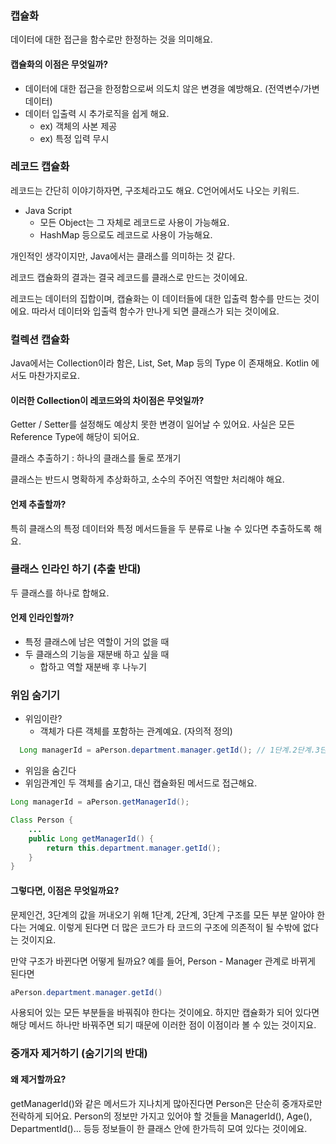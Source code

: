 ### 캡슐화
데이터에 대한 접근을 함수로만 한정하는 것을 의미해요.

#### 캡슐화의 이점은 무엇일까?
- 데이터에 대한 접근을 한정함으로써 의도치 않은 변경을 예방해요. (전역변수/가변데이터)
- 데이터 입출력 시 추가로직을 쉽게 해요.
  - ex) 객체의 사본 제공
  - ex) 특정 입력 무시

### 레코드 캡슐화
레코드는 간단히 이야기하자면, 구조체라고도 해요. C언어에서도 나오는 키워드.
- Java Script
    - 모든 Object는 그 자체로 레코드로 사용이 가능해요.
    - HashMap 등으로도 레코드로 사용이 가능해요.

개인적인 생각이지만, Java에서는 클래스를 의미하는 것 같다.

레코드 캡슐화의 결과는 결국 레코드를 클래스로 만드는 것이에요.

레코드는 데이터의 집합이며, 캡슐화는 이 데이터들에 대한 입출력 함수를 만드는 것이에요. 따라서 데이터와 입출력 함수가 만나게 되면 클래스가 되는 것이에요.

### 컬렉션 캡슐화
Java에서는 Collection이라 함은, List, Set, Map 등의 Type 이 존재해요. Kotlin 에서도 마찬가지로요.

#### 이러한 Collection이 레코드와의 차이점은 무엇일까?
Getter / Setter를 설정해도 예상치 못한 변경이 일어날 수 있어요. 사실은 모든 Reference Type에 해당이 되어요.

클래스 추출하기 : 하나의 클래스를 둘로 쪼개기

클래스는 반드시 명확하게 추상화하고, 소수의 주어진 역할만 처리해야 해요.

#### 언제 추출할까?
특히 클래스의 특정 데이터와 특정 메서드들을 두 분류로 나눌 수 있다면 추출하도록 해요.

### 클래스 인라인 하기 (추출 반대)

두 클래스를 하나로 합해요.

#### 언제 인라인할까?
- 특정 클래스에 남은 역할이 거의 없을 때
- 두 클래스의 기능을 재분배 하고 싶을 때
  - 합하고 역할 재분배 후 나누기

### 위임 숨기기

- 위임이란?
  - 객체가 다른 객체를 포함하는 관계예요. (자의적 정의)

```java
  Long managerId = aPerson.department.manager.getId(); // 1단계.2단계.3단계
```
- 위임을 숨긴다
- 위임관계인 두 객체를 숨기고, 대신 캡슐화된 메서드로 접근해요.
```java
Long managerId = aPerson.getManagerId();

Class Person {
    ...
    public Long getManagerId() {
        return this.department.manager.getId();
    }
}
```

#### 그렇다면, 이점은 무엇일까요?
문제인건, 3단계의 값을 꺼내오기 위해 1단계, 2단계, 3단계 구조를 모든 부분 알아야 한다는 거예요. 이렇게 된다면 더 많은 코드가 타 코드의 구조에 의존적이 될 수밖에 없다는 것이지요.

만약 구조가 바뀐다면 어떻게 될까요? 예를 들어, Person - Manager 관계로 바뀌게 된다면
```java
aPerson.department.manager.getId()
```
사용되어 있는 모든 부분들을 바꿔줘야 한다는 것이에요. 하지만 캡슐화가 되어 있다면 해당 메서드 하나만 바꿔주면 되기 때문에 이러한 점이 이점이라 볼 수 있는 것이지요.

### 중개자 제거하기 (숨기기의 반대)

#### 왜 제거할까요?
getManagerId()와 같은 메서드가 지나치게 많아진다면 Person은 단순히 중개자로만 전락하게 되어요. Person의 정보만 가지고 있어야 할 것들을 ManagerId(), Age(), DepartmentId()... 등등 정보들이 한 클래스 안에 한가득히 모여 있다는 것이에요.
